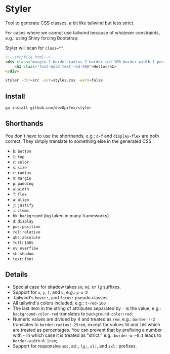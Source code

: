 # Styler

Tool to generate CSS classes, a bit like tailwind but less strict.

For cases where we cannot use tailwind because of whatever
constraints, e.g.: using Shiny forcing Bootstrap.

Styler will scan for `class=""`.

```html
<!--src/file.html-->
<div class="margin-2 border-radius-2 border-red-100 border-width-1 position-relative">
    <h1 class="font-bold text-red-400">Hello</h1>
</div>
```

```bash
styler -dir=src -out=styles.css -warn=false
```

## Install

```bash
go install github.com/devOpifex/styler
```

## Shorthands

You don't have to use the shorthands, 
e.g.: `d-f` and `display-flex` are both correct.
They simply translate to something else in the generated
CSS.

- `b`: `bottom`
- `t`: `top`
- `c`: `color`
- `s`: `size`
- `r`: `radius`
- `m`: `margin`
- `p`: `padding`
- `w`: `width`
- `f`: `flex`
- `a`: `align`
- `j`: `justify`
- `i`: `items`
- `bk`: `background` (bg taken in many frameworks)
- `d`: `display`
- `pos`: `position`
- `rel`: `relative`
- `abs`: `absolute`
- `full`: `100%`
- `ov`: `overflow`
- `sh`: `shadow`
- `text`: `font`

## Details

- Special case for shadow takes `sm`, `md`, or `lg` suffixes.
- Support for `x`, `y`, `t`, and `b`, e.g.: `p-x-2`
- Tailwind's `hover:`, and `focus:` pseudo classes
- All tailwind's colors included, e.g.: `t-red-100`
- The last item in the string of attributes separated by `-` is the value, 
e.g.: `background-color-red` translates to `background-color:red;`
- Numeric values are divided by 4 and treated as `rem`, e.g.: `border-r-2` translates
to `border-radius:.25rem`, except for values `50` and `100` which are
treated as percentages.
You can prevent that by prefixing a number with `~` in which case it is treated as
"strict," e.g.: `border-w-~0.1` leads to `border-width:0.1rem`;
- Support for responsive `sm:`, `md:`, `lg:`, `xl:`, and `2xl:` prefixes.

